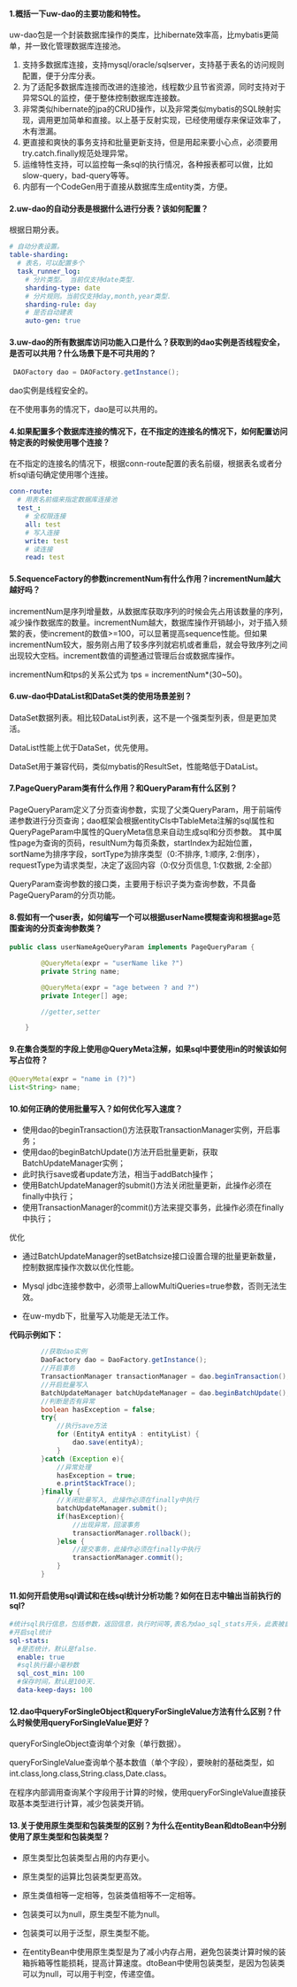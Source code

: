 #### 1.概括一下uw-dao的主要功能和特性。

 uw-dao包是一个封装数据库操作的类库，比hibernate效率高，比mybatis更简单，并一致化管理数据库连接池。 

1. 支持多数据库连接，支持mysql/oracle/sqlserver，支持基于表名的访问规则配置，便于分库分表。
2. 为了适配多数据库连接而改进的连接池，线程数少且节省资源，同时支持对于异常SQL的监控，便于整体控制数据库连接数。
3. 非常类似hibernate的jpa的CRUD操作，以及非常类似mybatis的SQL映射实现，调用更加简单和直接。以上基于反射实现，已经使用缓存来保证效率了，木有泄漏。
4. 更直接和爽快的事务支持和批量更新支持，但是用起来要小心点，必须要用try.catch.finally规范处理异常。
5. 运维特性支持，可以监控每一条sql的执行情况，各种报表都可以做，比如slow-query，bad-query等等。
6. 内部有一个CodeGen用于直接从数据库生成entity类，方便。

#### 2.uw-dao的自动分表是根据什么进行分表？该如何配置？

根据日期分表。

```yml
# 自动分表设置。
table-sharding:
  # 表名，可以配置多个
  task_runner_log:
    # 分片类型。 当前仅支持date类型.
    sharding-type: date
    # 分片规则。当前仅支持day,month,year类型.
    sharding-rule: day
    # 是否自动建表
    auto-gen: true
```

#### 3.uw-dao的所有数据库访问功能入口是什么？获取到的dao实例是否线程安全，是否可以共用？什么场景下是不可共用的？

```java
 DAOFactory dao = DAOFactory.getInstance();
```

dao实例是线程安全的。

在不使用事务的情况下，dao是可以共用的。

#### 4.如果配置多个数据库连接的情况下，在不指定的连接名的情况下，如何配置访问特定表的时候使用哪个连接？

在不指定的连接名的情况下，根据conn-route配置的表名前缀，根据表名或者分析sql语句确定使用哪个连接。

```yml
conn-route:
  # 用表名前缀来指定数据库连接池
  test_:
    # 全权限连接
    all: test
    # 写入连接
    write: test
    # 读连接
    read: test
```

#### 5.SequenceFactory的参数incrementNum有什么作用？incrementNum越大越好吗？

incrementNum是序列增量数，从数据库获取序列的时候会先占用该数量的序列，减少操作数据库的数量。incrementNum越大，数据库操作开销越小，对于插入频繁的表，使increment的数值>=100，可以显著提高sequence性能。但如果incrementNum较大，服务刚占用了较多序列就宕机或者重启，就会导致序列之间出现较大空档。increment数值的调整通过管理后台或数据库操作。

incrementNum和tps的关系公式为 tps = incrementNum*(30~50)。

#### 6.uw-dao中DataList和DataSet类的使用场景差别？

DataSet数据列表。相比较DataList列表，这不是一个强类型列表，但是更加灵活。

DataList性能上优于DataSet，优先使用。

DataSet用于兼容代码，类似mybatis的ResultSet，性能略低于DataList。

#### 7.PageQueryParam类有什么作用？和QueryParam有什么区别？

PageQueryParam定义了分页查询参数，实现了父类QueryParam，用于前端传递参数进行分页查询；dao框架会根据entityCls中TableMeta注解的sql属性和QueryPageParam中属性的QueryMeta信息来自动生成sql和分页参数。
其中属性page为查询的页码，resultNum为每页条数，startIndex为起始位置，sortName为排序字段，sortType为排序类型（0:不排序, 1:顺序, 2:倒序），requestType为请求类型，决定了返回内容（0:仅分页信息, 1:仅数据, 2:全部）

QueryParam查询参数的接口类，主要用于标识子类为查询参数，不具备PageQueryParam的分页功能。

#### 8.假如有一个user表，如何编写一个可以根据userName模糊查询和根据age范围查询的分页查询参数类？

```java
public class userNameAgeQueryParam implements PageQueryParam {

        @QueryMeta(expr = "userName like ?")
        private String name;

        @QueryMeta(expr = "age between ? and ?")
        private Integer[] age;

        //getter,setter

    }
```

#### 9.在集合类型的字段上使用@QueryMeta注解，如果sql中要使用in的时候该如何写占位符？

```java
@QueryMeta(expr = "name in (?)")
List<String> name;
```

#### 10.如何正确的使用批量写入？如何优化写入速度？

- 使用dao的beginTransaction()方法获取TransactionManager实例，开启事务；
- 使用dao的beginBatchUpdate()方法开启批量更新，获取BatchUpdateManager实例；
- 此时执行save或者update方法，相当于addBatch操作；
- 使用BatchUpdateManager的submit()方法关闭批量更新，此操作必须在finally中执行；
- 使用TransactionManager的commit()方法来提交事务，此操作必须在finally中执行；

优化

- 通过BatchUpdateManager的setBatchsize接口设置合理的批量更新数量，控制数据库操作次数以优化性能。

- Mysql jdbc连接参数中，必须带上allowMultiQueries=true参数，否则无法生效。

- 在uw-mydb下，批量写入功能是无法工作。


**代码示例如下：**

```java
        //获取dao实例
        DaoFactory dao = DaoFactory.getInstance();
        //开启事务
        TransactionManager transactionManager = dao.beginTransaction();
        //开启批量写入
        BatchUpdateManager batchUpdateManager = dao.beginBatchUpdate();
        //判断是否有异常
        boolean hasException = false;
        try{
            //执行save方法
            for (EntityA entityA : entityList) {
                dao.save(entityA);
            }
        }catch (Exception e){
            //异常处理
            hasException = true;
            e.printStackTrace();
        }finally {
            //关闭批量写入, 此操作必须在finally中执行
            batchUpdateManager.submit();
            if(hasException){
                //出现异常，回滚事务
                transactionManager.rollback();
            }else {
                //提交事务，此操作必须在finally中执行
                transactionManager.commit();
            }
        }
```


#### 11.如何开启使用sql调试和在线sql统计分析功能？如何在日志中输出当前执行的sql?

```yml
#统计sql执行信息，包括参数，返回信息，执行时间等,表名为dao_sql_stats开头，此表被自动配置为按日分表
#开启sql统计
sql-stats:
  #是否统计，默认是false.
  enable: true
  #sql执行最小毫秒数
  sql_cost_min: 100
  #保存时间，默认是100天.
  data-keep-days: 100
```

#### 12.dao中queryForSingleObject和queryForSingleValue方法有什么区别？什么时候使用queryForSingleValue更好？

queryForSingleObject查询单个对象（单行数据）。

queryForSingleValue查询单个基本数值（单个字段），要映射的基础类型，如int.class,long.class,String.class,Date.class。

在程序内部调用查询某个字段用于计算的时候，使用queryForSingleValue直接获取基本类型进行计算，减少包装类开销。

#### 13.关于使用原生类型和包装类型的区别？为什么在entityBean和dtoBean中分别使用了原生类型和包装类型？

- 原生类型比包装类型占用的内存更小。

- 原生类型的运算比包装类型更高效。

- 原生类值相等一定相等，包装类值相等不一定相等。

- 包装类可以为null，原生类型不能为null。

- 包装类可以用于泛型，原生类型不能。

- 在entityBean中使用原生类型是为了减小内存占用，避免包装类计算时候的装箱拆箱等性能损耗，提高计算速度。dtoBean中使用包装类型，是因为包装类可以为null，可以用于判空，传递空值。 